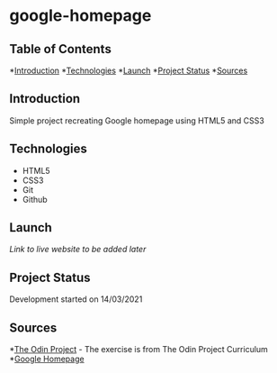 # google-homepage

## Table of Contents

*[Introduction](#Introduction)
*[Technologies](#Technologies)
*[Launch](#Launch)
*[Project Status](#Project-Status)
*[Sources](#Sources)


## Introduction

Simple project recreating Google homepage using HTML5 and CSS3

## Technologies

* HTML5
* CSS3
* Git
* Github

## Launch

*Link to live website to be added later*

## Project Status

Development started on 14/03/2021

## Sources

*[The Odin Project](https://www.theodinproject.com/lessons/html-css) - The exercise is from The Odin Project Curriculum
*[Google Homepage](www.google.com)
